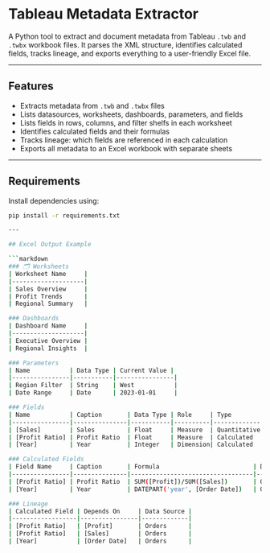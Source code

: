 # Tableau Metadata Extractor

A Python tool to extract and document metadata from Tableau `.twb` and `.twbx` workbook files. It parses the XML structure, identifies calculated fields, tracks lineage, and exports everything to a user-friendly Excel file.

---

## Features

- Extracts metadata from `.twb` and `.twbx` files
- Lists datasources, worksheets, dashboards, parameters, and fields
- Lists fields in rows, columns, and filter shelfs in each worksheet 
- Identifies calculated fields and their formulas
- Tracks lineage: which fields are referenced in each calculation
- Exports all metadata to an Excel workbook with separate sheets

---

## Requirements

Install dependencies using:

```bash
pip install -r requirements.txt

---

## Excel Output Example

```markdown
### 🗂 Worksheets
| Worksheet Name     |
|--------------------|
| Sales Overview     |
| Profit Trends      |
| Regional Summary   |

### Dashboards
| Dashboard Name     |
|--------------------|
| Executive Overview |
| Regional Insights  |

### Parameters
| Name           | Data Type | Current Value |
|----------------|-----------|----------------|
| Region Filter  | String    | West           |
| Date Range     | Date      | 2023-01-01     |

### Fields
| Name           | Caption       | Data Type | Role     | Type        | Formula                        | Is Calculated | Data Source |
|----------------|---------------|-----------|----------|-------------|--------------------------------|----------------|-------------|
| [Sales]        | Sales         | Float     | Measure  | Quantitative|                                | False          | Orders      |
| [Profit Ratio] | Profit Ratio  | Float     | Measure  | Calculated  | SUM([Profit])/SUM([Sales])     | True           | Orders      |
| [Year]         | Year          | Integer   | Dimension| Calculated  | DATEPART('year', [Order Date]) | True           | Orders      |

### Calculated Fields
| Field Name     | Caption       | Formula                          | Data Source | References                     |
|----------------|---------------|----------------------------------|-------------|--------------------------------|
| [Profit Ratio] | Profit Ratio  | SUM([Profit])/SUM([Sales])       | Orders      | [Profit], [Sales]              |
| [Year]         | Year          | DATEPART('year', [Order Date])   | Orders      | [Order Date]                   |

### Lineage
| Calculated Field | Depends On     | Data Source |
|------------------|----------------|-------------|
| [Profit Ratio]   | [Profit]       | Orders      |
| [Profit Ratio]   | [Sales]        | Orders      |
| [Year]           | [Order Date]   | Orders      |
